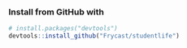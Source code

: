 ### Install from GitHub with
```r
# install.packages("devtools")
devtools::install_github("Frycast/studentlife")
```
